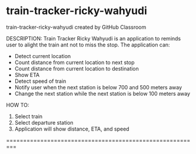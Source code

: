 # train-tracker-ricky-wahyudi
train-tracker-ricky-wahyudi created by GitHub Classroom

DESCRIPTION:
Train Tracker Ricky Wahyudi is an application to reminds 
user to alight the train ant not to miss the stop. The
application can:
- Detect current location
- Count distance from current location to next stop
- Count distance from current location to destination
- Show ETA
- Detect speed of train
- Notify user when the next station is below 700 and 
  500 meters away
- Change the next station while the next station is 
  below 100 meters away

HOW TO:
1. Select train
2. Select departure station
3. Application will show distance, ETA, and speed

=========================================================
